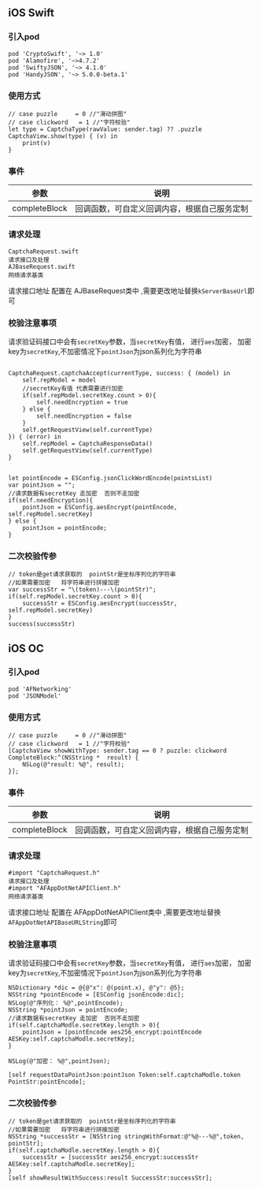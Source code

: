 ## iOS Swift
### 引入pod  
```
pod 'CryptoSwift', '~> 1.0'
pod 'Alamofire', '~>4.7.2'
pod 'SwiftyJSON', '~> 4.1.0'
pod 'HandyJSON', '~> 5.0.0-beta.1'
```


### 使用方式
```
// case puzzle     = 0 //"滑动拼图"
// case clickword   = 1 //"字符校验"
let type = CaptchaType(rawValue: sender.tag) ?? .puzzle
CaptchaView.show(type) { (v) in
    print(v)
}
```

### 事件

| 参数  | 说明  |
| ------------ | ------------ |
| completeBlock | 回调函数，可自定义回调内容，根据自己服务定制 |

### 请求处理
```
CaptchaRequest.swift
请求接口及处理
AJBaseRequest.swift
网络请求基类
```
请求接口地址 配置在 AJBaseRequest类中 ,需要更改地址替换`kServerBaseUrl`即可

### 校验注意事项
请求验证码接口中会有`secretKey`参数，当`secretKey`有值， 进行`aes`加密， 加密key为`secretKey`,不加密情况下`pointJson`为json系列化为字符串
```

CaptchaRequest.captchaAccept(currentType, success: { (model) in
    self.repModel = model
    //secretKey有值 代表需要进行加密
    if(self.repModel.secretKey.count > 0){
        self.needEncryption = true
    } else {
        self.needEncryption = false
    }
    self.getRequestView(self.currentType)
}) { (error) in
    self.repModel = CaptchaResponseData()
    self.getRequestView(self.currentType)
}


let pointEncode = ESConfig.jsonClickWordEncode(pointsList)
var pointJson = "";
//请求数据有secretKey 走加密  否则不走加密
if(self.needEncryption){
    pointJson = ESConfig.aesEncrypt(pointEncode, self.repModel.secretKey)
} else {
    pointJson = pointEncode;
}

```

### 二次校验传参
```
// token是get请求获取的  pointStr是坐标序列化的字符串  
//如果需要加密   将字符串进行拼接加密
var successStr = "\(token)---\(pointStr)";
if(self.repModel.secretKey.count > 0){
    successStr = ESConfig.aesEncrypt(successStr, self.repModel.secretKey)
}
success(successStr)
```

## iOS OC
### 引入pod  
```
pod 'AFNetworking' 
pod 'JSONModel'
```


### 使用方式
```
// case puzzle     = 0 //"滑动拼图"
// case clickword   = 1 //"字符校验"
[CaptchaView showWithType: sender.tag == 0 ? puzzle: clickword CompleteBlock:^(NSString *  result) {
    NSLog(@"result: %@", result);
}];
```

### 事件

| 参数  | 说明  |
| ------------ | ------------ |
| completeBlock | 回调函数，可自定义回调内容，根据自己服务定制 |

### 请求处理
```
#import "CaptchaRequest.h"
请求接口及处理
#import "AFAppDotNetAPIClient.h"
网络请求基类
```
请求接口地址 配置在 AFAppDotNetAPIClient类中 ,需要更改地址替换`AFAppDotNetAPIBaseURLString`即可

### 校验注意事项
请求验证码接口中会有`secretKey`参数，当`secretKey`有值， 进行`aes`加密， 加密key为`secretKey`,不加密情况下`pointJson`为json系列化为字符串
```
NSDictionary *dic = @{@"x": @(point.x), @"y": @5};
NSString *pointEncode = [ESConfig jsonEncode:dic];
NSLog(@"序列化： %@",pointEncode);
NSString *pointJson = pointEncode;
//请求数据有secretKey 走加密  否则不走加密
if(self.captchaModle.secretKey.length > 0){
    pointJson = [pointEncode aes256_encrypt:pointEncode AESKey:self.captchaModle.secretKey];
}

NSLog(@"加密： %@",pointJson);

[self requestDataPointJson:pointJson Token:self.captchaModle.token PointStr:pointEncode];

```

### 二次校验传参
```
// token是get请求获取的  pointStr是坐标序列化的字符串  
//如果需要加密   将字符串进行拼接加密
NSString *successStr = [NSString stringWithFormat:@"%@---%@",token, pointStr];
if(self.captchaModle.secretKey.length > 0){
    successStr = [successStr aes256_encrypt:successStr AESKey:self.captchaModle.secretKey];
}
[self showResultWithSuccess:result SuccessStr:successStr];
```

